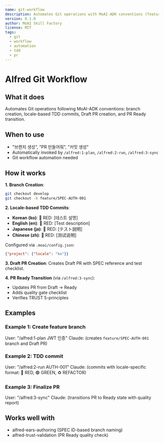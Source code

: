 ```yaml
---
name: git-workflow
description: Automates Git operations with MoAI-ADK conventions (feature branch, locale-based TDD commits, Draft PR, PR Ready transition)
version: 0.1.0
author: MoAI Skill Factory
license: MIT
tags:
  - git
  - workflow
  - automation
  - tdd
  - pr
---
```


# Alfred Git Workflow

## What it does

Automates Git operations following MoAI-ADK conventions: branch creation, locale-based TDD commits, Draft PR creation, and PR Ready transition.

## When to use

- "브랜치 생성", "PR 만들어줘", "커밋 생성"
- Automatically invoked by `/alfred:1-plan`, `/alfred:2-run`, `/alfred:3-sync`
- Git workflow automation needed

## How it works

**1. Branch Creation**:
```bash
git checkout develop
git checkout -b feature/SPEC-AUTH-001
```

**2. Locale-based TDD Commits**:
- **Korean (ko)**: 🔴 RED: [테스트 설명]
- **English (en)**: 🔴 RED: [Test description]
- **Japanese (ja)**: 🔴 RED: [テスト説明]
- **Chinese (zh)**: 🔴 RED: [测试说明]

Configured via `.moai/config.json`:
```json
{"project": {"locale": "ko"}}
```

**3. Draft PR Creation**:
Creates Draft PR with SPEC reference and test checklist.

**4. PR Ready Transition** (via `/alfred:3-sync`):
- Updates PR from Draft → Ready
- Adds quality gate checklist
- Verifies TRUST 5-principles

## Examples

### Example 1: Create feature branch
User: "/alfred:1-plan JWT 인증"
Claude: (creates `feature/SPEC-AUTH-001` branch and Draft PR)

### Example 2: TDD commit
User: "/alfred:2-run AUTH-001"
Claude: (commits with locale-specific format: 🔴 RED, 🟢 GREEN, ♻️ REFACTOR)

### Example 3: Finalize PR
User: "/alfred:3-sync"
Claude: (transitions PR to Ready state with quality report)

## Works well with

- alfred-ears-authoring (SPEC ID-based branch naming)
- alfred-trust-validation (PR Ready quality check)
